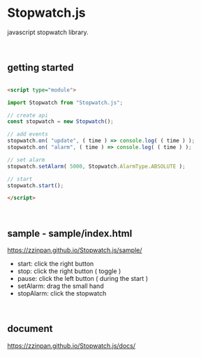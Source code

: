 # Stopwatch.js

javascript stopwatch library.

<br>

## getting started

```html

<script type="module">

import Stopwatch from "Stopwatch.js";

// create api
const stopwatch = new Stopwatch();

// add events
stopwatch.on( "update", ( time ) => console.log( ( time ) );
stopwatch.on( "alarm", ( time ) => console.log( ( time ) );

// set alarm
stopwatch.setAlarm( 5000, Stopwatch.AlarmType.ABSOLUTE );

// start
stopwatch.start();

</script>

```

<br>

## sample - sample/index.html
https://zzinpan.github.io/Stopwatch.js/sample/
- start: click the right button 
- stop: click the right button ( toggle )
- pause: click the left button ( during the start )
- setAlarm: drag the small hand
- stopAlarm: click the stopwatch

<br>

## document
https://zzinpan.github.io/Stopwatch.js/docs/
